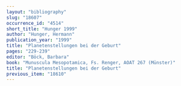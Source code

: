 ```yaml
---
layout: "bibliography"
slug: "18607"
occurrence_id: "4514"
short_title: "Hunger 1999"
author: "Hunger, Hermann"
publication_year: "1999"
title: "Planetenstellungen bei der Geburt"
pages: "229-239"
editor: "Böck, Barbara"
book: "Munuscula Mesopotamica, Fs. Renger, AOAT 267 (Münster)"
title: "Planetenstellungen bei der Geburt"
previous_item: "18610"
---
```

